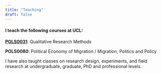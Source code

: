 ```yaml
---
title: "Teaching"
draft: false
---
```



#### I teach the following courses at UCL:

**[POLS0031](https://www.ucl.ac.uk/module-catalogue/modules/qualitative-research-methods-POLS0031)**: Qualitative Research Methods 

**POLS0080**: Political Economy of Migration / Migration, Politics and Policy

I have also taught classes on research design, experiments, and field research at undergraduate, graduate, PhD and professional levels.


